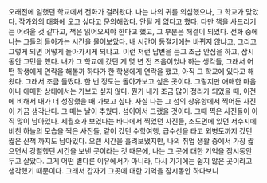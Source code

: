 오래전에 일했던 학교에서 전화가 걸려왔다. 나는 나의 귀를 의심했으나, 그 학교가 맞았다. 작가와의 대화에 오고 싶다고 문의해왔다. 안될 게 없다고 했다. 다만 책을 사드리기는 어려울 것 같다고, 책은 읽어오셔야 한다고 했고, 그 부분은 해결이 되었다. 전화 중에 나는 그들의 돌아가는 시간을 물어보았다. 배 시간이 동절기에는 바뀌지 않냐고, 그리고 그렇게 되면 어떻게 돌아가시게 되냐고. 이런 저런 답변을 듣고 조금 안심을 하고, 잠시 동안 고민을 했다. 내가 그 학교에 갔던 게 몇 년 전 즈음이었나 하는 생각들, 그래서 어떤 학생에게 연락을 해볼까 하다가 한 학생에게 연락을 했고, 아직 그 학교에 있다고 해왔다. 그래서 조금 들떴다.
한 번 정도는 돌아가보고 싶은 곳이다. 그렇지만 애매한 마음이나 애매한 상태에서는 가보고 싶지 않다. 뭔가 내가 조금 많이 정리가 되었을 때, 이전에 비해서 내가 더 성장했을 때 가보고 싶다. 사실 나는 그 섬의 창유항에서 찍어둔 사진이 가끔 생각난다. 그 때는 날이 추웠다. 섬이어서 그랬을 것이다. 그때 찍은 사진들이 아직 많이 남아있다. 세월호가 보였다는 바다에서 찍었던 사진들, 조도면에 있던 저수지에 비친 하늘의 모습을 찍은 사진들, 같이 갔던 수학여행, 급수선을 타고 외병도까지 갔던 짧은 산책 까지도 남아있다.
오랜 시간을 흘려보냈지만, 나의 취업 생활 중에서 가장 짧으면서 강렬했던 시간을 보낸 곳이라는 것 때문에, 나는 그 곳에 대한 기억을 잠시동안 두고 살았다. 그게 어떤 별다른 이유에서가 아니라, 다시 가기에는 쉽지 않은 곳이라고 생각했기 때문이다. 그래서 갑자기 그곳에 대한 기억을 잠시동안 하다보니 
